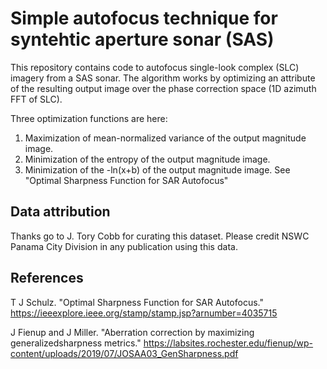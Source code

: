 # Simple autofocus technique for syntehtic aperture sonar (SAS)

This repository contains code to autofocus single-look complex (SLC) imagery from a SAS sonar.  The algorithm works by optimizing an attribute of the resulting output image over the phase correction space (1D azimuth FFT of SLC).  

Three optimization functions are here:
1. Maximization of mean-normalized variance of the output magnitude image.  
2. Minimization of the entropy of the output magnitude image.
3. Minimization of the -ln(x+b) of the output magnitude image.  See "Optimal Sharpness Function for SAR Autofocus"

## Data attribution

Thanks go to J. Tory Cobb for curating this dataset. Please credit NSWC Panama City Division in any publication using this data.

## References

T J Schulz. "Optimal Sharpness Function for SAR Autofocus." https://ieeexplore.ieee.org/stamp/stamp.jsp?arnumber=4035715

J Fienup and J Miller. "Aberration correction by maximizing generalizedsharpness metrics." https://labsites.rochester.edu/fienup/wp-content/uploads/2019/07/JOSAA03_GenSharpness.pdf
